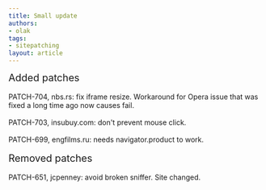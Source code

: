 ```yaml
---
title: Small update
authors:
- olak
tags:
- sitepatching
layout: article
---
```

<span style="font-size: 140%">Added patches</span><br/><br/>PATCH-704, nbs.rs: fix iframe resize. Workaround for Opera issue that was fixed a long time ago now causes fail.<br/><br/>PATCH-703, insubuy.com: don&#39;t prevent mouse click.<br/><br/>PATCH-699, engfilms.ru: needs navigator.product to work.<br/> <br/><span style="font-size: 140%">Removed patches</span><br/><br/>PATCH-651, jcpenney: avoid broken sniffer. Site changed.
